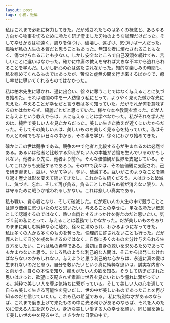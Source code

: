 ```yaml
---
layout: post
tags: 小説，短編
---
```


私はこれまで必死に努力してきた。だが残されたものは多くの概念と、あらゆる方向から物事を切るために冷たく研ぎ澄ました刃物のような論理だけだった。そして幸せからは程遠く、周りを傷つけ、破壊し、遠ざけ、気づけば一人だった。孤独が私の人生の本質だと思うこともあった。無知な者に煩わされることもなく、傷つけられることも少ない。しかし安全なところで自己没頭を続けても、苦しいことに違いはなかった。確かに中庸の教えを守れば大きな不幸から逃れられることを学んだ。しかし肝心の心は満たされなかった。知的な楽しみの時間も、私を慰めてくれるものではあったが、苦悩と虚無の間を行き来するばかりで、癒し幸せに導いてくれるものではなかった。

私は柏木先生に導かれ、遥に出会い、徐々に奪うことではなく与えることに気づき始めた。それは暗闇の中を一人彷徨う私にとって、ようやく見えた微かな光に思えた。与えることが幸せだと言う者は多く知っていた。だがそれが何を意味するのかはわからず、綺麗ごとだと思っていた。様々な本や教義を漁った。だが人に与えよという教えからは、人に与えることは学べなかった。私がそれを学んだのは、純粋で美しい人を見たからだった。美しい生きた教えが近くにいたからだった。そしてその美しい人は、美しいものを美しく見る心を持っていた。私はその人との何でもない日々の中から、その事を学び、徐々にわかり始めてきた。

確かにこの世は競争である。競争の中で他者と比較する心が生まれるのは必然である。あるいは他者と比較する抑えがたい人の本能が苦悩を生んでいるのかもしれない。他者より先に、他者より前へ。そんな価値観が世界を支配している。そしてこれからも支配するであろう。その中で我々は、その価値観に支配され、己を研ぎ澄まし、競い、やがて争い、奪い、破滅する。互いがこのようなことを繰り返す歴史は形を変えて続いてきたし、これからも続くだろう。人はきっと破滅し、気づき、忘れ、そして再び貪る。貪ることしか知らぬ者が消えない限り、人は守るために戦うか喰われるしかない。これは悲しい真実である。

私も戦い、貪る者となり、そして破滅した。だが短い人の人生の中で競うこととは違う価値に気づいたのだと思いたい。与えることの幸せに。単なる冷たい概念として認識するのではなく、熱い血肉とするきっかけを得たのだと思いたい。気づく前の私にとって、与えることは義務でしかなかった。だが美しいものをありのままに楽しむ純粋な心に触れ、徐々に清められ、わかるようになってきた。
私は多くの人から多くのものを奪った。倫理的に許されないことも行った。だが罪人として自分を戒め生きるのではなく、自然に多くのものを分け与えられる生き方をしたい。これは私の希望である。最初は自身の救いを求めるためであってもかまわないと思う。むしろ私のような利己的な人間は、そこから出発しなければならないのかもしれない。与えようと思う利己的な心からは、永遠に真の愛は生まれないのだと思う。自分を救いたいという真に純粋な思いは、誠実な内省へと向かう。自らの本性を知り、抑えがたい人の欲を知る。そうして紡ぎだされた思いはきっと、欲望に支配されず素直に世界を見たいという憧れに繋がっている。純粋で美しい人を尊ぶ気持ちに繋がっている。そして美しい人の心を通して自らも美しく生きる可能性を見いだし、世の中が美しいものであったことを再び知るのだと信じていたい。これも私の希望である。
私に特別な才があるのならば、これまで磨き上げて来たものの中に光る何かがあるのならば、それを人のために使える人生を送りたい。身近な美しい愛する人の幸せを願い、同じ目を通して美しい世の中を見る中で。ささやかな日常の中で。
